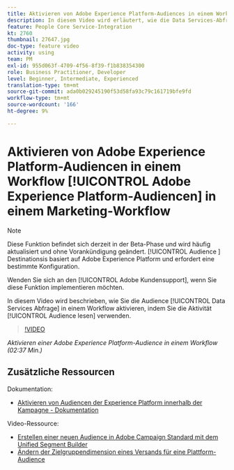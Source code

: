 ```yaml
---
title: Aktivieren von Adobe Experience Platform-Audiences in einem Workflow
description: In diesem Video wird erläutert, wie die Data Services-Abfrage-Audience in einem Workflow mithilfe der Aktivität "Audience lesen"aktiviert wird.
feature: People Core Service-Integration
kt: 2760
thumbnail: 27647.jpg
doc-type: feature video
activity: using
team: PM
exl-id: 955d063f-4709-4f56-8f39-f1b838354300
role: Business Practitioner, Developer
level: Beginner, Intermediate, Experienced
translation-type: tm+mt
source-git-commit: ada0b029245190f53d58fa93c79c161719bfe9fd
workflow-type: tm+mt
source-wordcount: '166'
ht-degree: 9%

---
```


# Aktivieren von Adobe Experience Platform-Audiencen in einem Workflow [!UICONTROL Adobe Experience Platform-Audiencen] in einem Marketing-Workflow

>[!NOTE]
>
>Diese Funktion befindet sich derzeit in der Beta-Phase und wird häufig aktualisiert und ohne Vorankündigung geändert. [!UICONTROL Audience ] Destinationsis basiert auf Adobe Experience Platform und erfordert eine bestimmte Konfiguration.
>
>Wenden Sie sich an den [!UICONTROL Adobe Kundensupport], wenn Sie diese Funktion implementieren möchten.

In diesem Video wird beschrieben, wie Sie die Audience [!UICONTROL Data Services Abfrage] in einem Workflow aktivieren, indem Sie die Aktivität [!UICONTROL Audience lesen] verwenden.

>[!VIDEO](https://video.tv.adobe.com/v/27647?quality=12)

*Aktivieren einer Adobe Experience Platform-Audience in einem Workflow (02:37 Min.)*

## Zusätzliche Ressourcen

Dokumentation:

* [Aktivieren von Audiencen der Experience Platform innerhalb der Kampagne - Dokumentation](https://docs.adobe.com/content/help/en/campaign-standard/using/profiles-and-audiences/working-with-adobe-experience-platform/aep-about-audience-destinations-service.html)

Video-Ressource:

* [Erstellen einer neuen Audience in Adobe Campaign Standard mit dem Unified Segment Builder](/help/profiles-and-audiences/audience-destinations/creating-audiences-using-segment-builder.md)
* [Ändern der Zielgruppendimension eines Versands für eine Plattform-Audience](/help/profiles-and-audiences/audience-destinations/changing-targeting-dimension.md)
